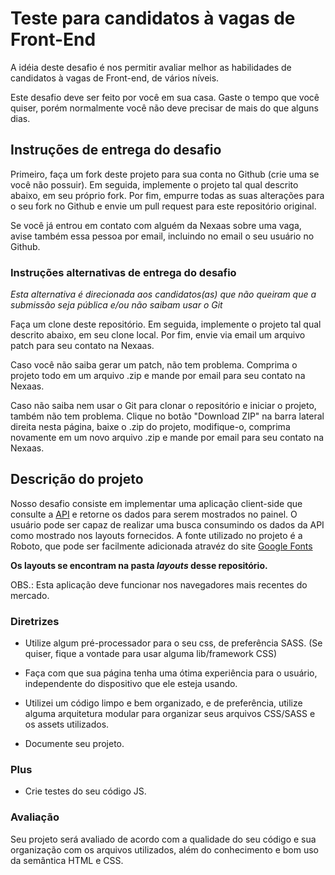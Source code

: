 
# Teste para candidatos à vagas de Front-End

A idéia deste desafio é nos permitir avaliar melhor as habilidades de candidatos à vagas de Front-end, de vários níveis.

Este desafio deve ser feito por você em sua casa. Gaste o tempo que você quiser, porém normalmente você não deve precisar de mais do que alguns dias.

## Instruções de entrega do desafio

Primeiro, faça um fork deste projeto para sua conta no Github (crie uma se você não possuir). Em seguida, implemente o projeto tal qual descrito abaixo, em seu próprio fork. Por fim, empurre todas as suas alterações para o seu fork no Github e envie um pull request para este repositório original.

Se você já entrou em contato com alguém da Nexaas sobre uma vaga, avise também essa pessoa por email, incluindo no email o seu usuário no Github.

### Instruções alternativas de entrega do desafio
  
*Esta alternativa é direcionada aos candidatos(as) que não queiram que a submissão seja pública e/ou não saibam usar o Git*

Faça um clone deste repositório. Em seguida, implemente o projeto tal qual descrito abaixo, em seu clone local. Por fim, envie via email um arquivo patch para seu contato na Nexaas.

Caso você não saiba gerar um patch, não tem problema. Comprima o projeto todo em um arquivo .zip e mande por email para seu contato na Nexaas.

Caso não saiba nem usar o Git para clonar o repositório e iniciar o projeto, também não tem problema. Clique no botão "Download ZIP" na barra lateral direita nesta página, baixe o .zip do projeto, modifique-o, comprima novamente em um novo arquivo .zip e mande por email para seu contato na Nexaas.

## Descrição do projeto

Nosso desafio consiste em implementar uma aplicação client-side que consulte a [API](https://github.com/myfreecomm/desafio-frontend-api) e retorne os dados para serem mostrados no painel. 
O usuário pode ser capaz de realizar uma busca consumindo os dados da API como mostrado nos layouts fornecidos. A fonte utilizado no projeto é a Roboto, que pode ser facilmente adicionada atravéz do site [Google Fonts](https://fonts.google.com/specimen/Roboto)

**Os layouts se encontram na pasta *layouts* desse repositório.**

OBS.: Esta aplicação deve funcionar nos navegadores mais recentes do mercado.

### Diretrizes

- Utilize algum pré-processador para o seu css, de preferência SASS. (Se quiser, fique a vontade para usar alguma lib/framework CSS)

- Faça com que sua página tenha uma ótima experiência para o usuário, independente do dispositivo que ele esteja usando.

- Utilizei um código limpo e bem organizado, e de preferência, utilize alguma arquitetura modular para organizar seus arquivos CSS/SASS e os assets utilizados.

- Documente seu projeto.

### Plus
- Crie testes do seu código JS.

  
### Avaliação

Seu projeto será avaliado de acordo com a qualidade do seu código e sua organização com os arquivos utilizados, além do conhecimento e bom uso da semântica HTML e CSS.